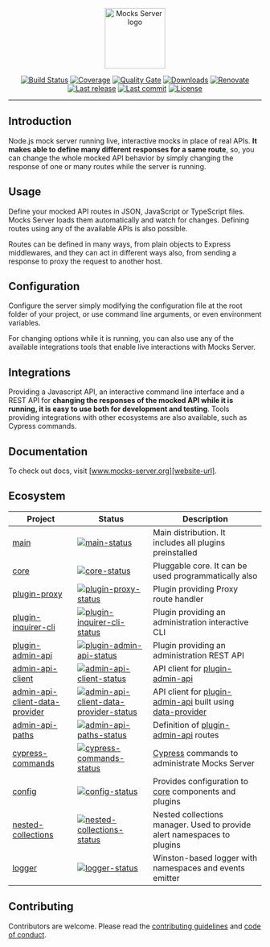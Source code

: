<p align="center"><a href="https://www.mocks-server.org" target="_blank" rel="noopener noreferrer"><img width="120" src="https://www.mocks-server.org/img/logo_120.png" alt="Mocks Server logo"></a></p>

<p align="center">
  <a href="https://github.com/mocks-server/main/actions?query=workflow%3Abuild+branch%3Amaster"><img src="https://github.com/mocks-server/main/workflows/build/badge.svg?branch=master" alt="Build Status"></a>
  <a href="https://codecov.io/gh/mocks-server/main"><img src="https://codecov.io/gh/mocks-server/main/branch/master/graph/badge.svg?token=2S8ZR55AJV" alt="Coverage"></a>
  <a href="https://sonarcloud.io/project/overview?id=mocks-server_main"><img src="https://sonarcloud.io/api/project_badges/measure?project=mocks-server_main&metric=alert_status" alt="Quality Gate"></a>
  <a href="https://www.npmjs.com/package/@mocks-server/main"><img src="https://img.shields.io/npm/dm/@mocks-server/main.svg" alt="Downloads"></a>
  <a href="https://renovatebot.com"><img src="https://img.shields.io/badge/renovate-enabled-brightgreen.svg" alt="Renovate"></a>
  <a href="https://github.com/mocks-server/main/releases"><img src="https://img.shields.io/github/release-date/mocks-server/main.svg" alt="Last release"></a>
  <a href="https://github.com/mocks-server/main/commits"><img src="https://img.shields.io/github/last-commit/mocks-server/main.svg" alt="Last commit"></a>
  <a href="https://github.com/mocks-server/main/blob/master/LICENSE"><img src="https://img.shields.io/npm/l/@mocks-server/main.svg" alt="License"></a>
</p>

---

## Introduction

Node.js mock server running live, interactive mocks in place of real APIs. __It makes able to define many different responses for a same route__, so, you can change the whole mocked API behavior by simply changing the response of one or many routes while the server is running.

## Usage

Define your mocked API routes in JSON, JavaScript or TypeScript files. Mocks Server loads them automatically and watch for changes. Defining routes using any of the available APIs is also possible.

Routes can be defined in many ways, from plain objects to Express middlewares, and they can act in different ways also, from sending a response to proxy the request to another host.

## Configuration

Configure the server simply modifying the configuration file at the root folder of your project, or use command line arguments, or even environment variables.

For changing options while it is running, you can also use any of the available integrations tools that enable live interactions with Mocks Server.

## Integrations

Providing a Javascript API, an interactive command line interface and a REST API for __changing the responses of the mocked API while it is running, it is easy to use both for development and testing__. Tools providing integrations with other ecosystems are also available, such as Cypress commands.

## Documentation

To check out docs, visit [www.mocks-server.org][website-url].

## Ecosystem

| Project | Status | Description |
| --- | --- | --- |
| [main] | [![main-status]][main-package] | Main distribution. It includes all plugins preinstalled |
| [core] | [![core-status]][core-package] | Pluggable core. It can be used programmatically also |
| [plugin-proxy] | [![plugin-proxy-status]][plugin-proxy-package] | Plugin providing Proxy route handler |
| [plugin-inquirer-cli] | [![plugin-inquirer-cli-status]][plugin-inquirer-cli-package] | Plugin providing an administration interactive CLI |
| [plugin-admin-api] | [![plugin-admin-api-status]][plugin-admin-api-package] | Plugin providing an administration REST API |
| [admin-api-client] | [![admin-api-client-status]][admin-api-client-package] | API client for [plugin-admin-api] |
| [admin-api-client-data-provider] | [![admin-api-client-data-provider-status]][admin-api-client-data-provider-package] | API client for [plugin-admin-api] built using [data-provider] |
| [admin-api-paths] | [![admin-api-paths-status]][admin-api-paths-package] | Definition of [plugin-admin-api] routes |
| [cypress-commands] | [![cypress-commands-status]][cypress-commands-package] | [Cypress][cypress] commands to administrate Mocks Server |
| [config] | [![config-status]][config-package] | Provides configuration to [core][core] components and plugins |
| [nested-collections] | [![nested-collections-status]][nested-collections-package] | Nested collections manager. Used to provide alert namespaces to plugins |
| [logger] | [![logger-status]][logger-package] | Winston-based logger with namespaces and events emitter |

## Contributing

Contributors are welcome.
Please read the [contributing guidelines](.github/CONTRIBUTING.md) and [code of conduct](.github/CODE_OF_CONDUCT.md).

[main]: https://github.com/mocks-server/main/tree/master/packages/main
[main-status]: https://img.shields.io/npm/v/@mocks-server/main.svg
[main-package]: https://npmjs.com/package/@mocks-server/main

[core]: https://github.com/mocks-server/main/tree/master/packages/core
[core-status]: https://img.shields.io/npm/v/@mocks-server/core.svg
[core-package]: https://npmjs.com/package/@mocks-server/core

[plugin-proxy]: https://github.com/mocks-server/main/tree/master/packages/plugin-proxy
[plugin-proxy-status]: https://img.shields.io/npm/v/@mocks-server/plugin-proxy.svg
[plugin-proxy-package]: https://npmjs.com/package/@mocks-server/plugin-proxy

[plugin-inquirer-cli]: https://github.com/mocks-server/main/tree/master/packages/plugin-inquirer-cli
[plugin-inquirer-cli-status]: https://img.shields.io/npm/v/@mocks-server/plugin-inquirer-cli.svg
[plugin-inquirer-cli-package]: https://npmjs.com/package/@mocks-server/plugin-inquirer-cli

[plugin-admin-api]: https://github.com/mocks-server/main/tree/master/packages/plugin-admin-api
[plugin-admin-api-status]: https://img.shields.io/npm/v/@mocks-server/plugin-admin-api.svg
[plugin-admin-api-package]: https://npmjs.com/package/@mocks-server/plugin-admin-api

[admin-api-client]: https://github.com/mocks-server/main/tree/master/packages/admin-api-client
[admin-api-client-status]: https://img.shields.io/npm/v/@mocks-server/admin-api-client.svg
[admin-api-client-package]: https://npmjs.com/package/@mocks-server/admin-api-client

[admin-api-client-data-provider]: https://github.com/mocks-server/main/tree/master/packages/admin-api-client-data-provider
[admin-api-client-data-provider-status]: https://img.shields.io/npm/v/@mocks-server/admin-api-client-data-provider.svg
[admin-api-client-data-provider-package]: https://npmjs.com/package/@mocks-server/admin-api-client-data-provider

[admin-api-paths]: https://github.com/mocks-server/main/tree/master/packages/admin-api-paths
[admin-api-paths-status]: https://img.shields.io/npm/v/@mocks-server/admin-api-paths.svg
[admin-api-paths-package]: https://npmjs.com/package/@mocks-server/admin-api-paths

[cypress-commands]: https://github.com/mocks-server/main/tree/master/packages/cypress-commands
[cypress-commands-status]: https://img.shields.io/npm/v/@mocks-server/cypress-commands.svg
[cypress-commands-package]: https://npmjs.com/package/@mocks-server/cypress-commands

[config]: https://github.com/mocks-server/main/tree/master/packages/config
[config-status]: https://img.shields.io/npm/v/@mocks-server/config.svg
[config-package]: https://npmjs.com/package/@mocks-server/config

[nested-collections]: https://github.com/mocks-server/main/tree/master/packages/nested-collections
[nested-collections-status]: https://img.shields.io/npm/v/@mocks-server/nested-collections.svg
[nested-collections-package]: https://npmjs.com/package/@mocks-server/nested-collections

[logger]: https://github.com/mocks-server/main/tree/master/packages/logger
[logger-status]: https://img.shields.io/npm/v/@mocks-server/logger.svg
[logger-package]: https://npmjs.com/package/@mocks-server/logger

[website-url]: https://www.mocks-server.org
[data-provider]: https://www.data-provider.org
[cypress]: https://www.cypress.io/
